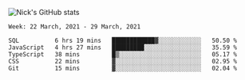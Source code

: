 ![Nick's GitHub stats](https://github-readme-stats.vercel.app/api?username=nickdark&theme=vue&show_icons=true)


<!--START_SECTION:waka-->
```text
Week: 22 March, 2021 - 29 March, 2021

SQL          6 hrs 19 mins   ████████████▓░░░░░░░░░░░░   50.50 % 
JavaScript   4 hrs 27 mins   █████████░░░░░░░░░░░░░░░░   35.59 % 
TypeScript   38 mins         █▒░░░░░░░░░░░░░░░░░░░░░░░   05.17 % 
CSS          22 mins         ▓░░░░░░░░░░░░░░░░░░░░░░░░   02.95 % 
Git          15 mins         ▓░░░░░░░░░░░░░░░░░░░░░░░░   02.04 % 
```
<!--END_SECTION:waka-->

<!--
**nickdark/nickdark** is a ✨ _special_ ✨ repository because its `README.md` (this file) appears on your GitHub profile.

Here are some ideas to get you started:

- 🔭 I’m currently working on ...
- 🌱 I’m currently learning ...
- 👯 I’m looking to collaborate on ...
- 🤔 I’m looking for help with ...
- 💬 Ask me about ...
- 📫 How to reach me: ...
- 😄 Pronouns: ...
- ⚡ Fun fact: ...
-->
